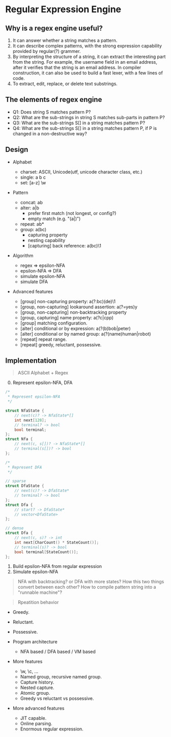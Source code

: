 Regular Expression Engine
===

Why is a regex engine useful?
---

1. It can answer whether a string matches a pattern.
2. It can describe complex patterns, with the strong expression capability
   provided by regular(?) grammer.
3. By interpreting the structure of a string, it can extract the interesting
   part from the string. For example, the username field in an email address,
   after it verifies that the string is an email address. In compiler
   construction, it can also be used to build a fast lexer, with a few lines
   of code.
4. To extract, edit, replace, or delete text substrings.

The elements of regex engine
---

* Q1: Does string S matches pattern P?
* Q2: What are the sub-strings in string S matches sub-parts in pattern P?
* Q3: What are the sub-strings S[] in a string matches pattern P?
* Q4: What are the sub-strings S[] in a string matches pattern P, if P is changed
    in a non-destructive way?

Design
---

* Alphabet
  * charset: ASCII, Unicode(utf, unicode character class, etc.)
  * single: a b c
  * set: [a-z] \w
* Pattern
  * concat: ab
  * alter: a|b
    * prefer first match (not longest, or config?)
    * empty match (e.g. "(a|)")
  * repeat: ab*
  * group: a(bc)
    * capturing property
    * nesting capability
    * [capturing] back reference: a(bc)\1
* Algorithm
  * regex => epsilon-NFA
  * epsilon-NFA => DFA
  * simulate epsilon-NFA
  * simulate DFA

* Advanced features
  * [group] non-capturing property: a(?:bc)(de)\1
  * [group, non-capturing] lookaround assertion: a(?=yes)y
  * [group, non-capturing] non-backtracking property
  * [group, capturing] name property: a(?<lang>c|cpp)
  * [group] matching configuration.
  * [alter] conditional or by expression: a(?(b)bob|peter)
  * [alter] conditional or by named group: a(?(name)human|robot)
  * [repeat] repeat range.
  * [repeat] greedy, reluctant, possessive.

Implementation
---

> ASCII Alphabet + Regex

0. Represent epsilon-NFA, DFA
```c++
/*
 * Represent epsilon-NFA
 */

struct NfaState {
	// next(c)? -> NfaState*[]
	int next[128];
	// terminal? -> bool
	bool terminal;
};
struct Nfa {
	// next(c, s[])? -> NfaState*[]
	// terminal(s[])? -> bool
};

/*
 * Represent DFA
 */

// sparse
struct DfaState {
	// next(c)? -> DfaState*
	// terminal? -> bool
};
struct Dfa {
	// start? -> DfaState*
	// vector<DfaState>
};

// dense
struct Dfa {
	// next(c, s)? -> int
	int next[CharCount() * StateCount()];
	// terminal(s)? -> bool
	bool terminal[StateCount()];
};

```
1. Build epsilon-NFA from regular expression
2. Simulate epsilon-NFA



> NFA with backtracking? or DFA with more states? How this two things convert between each other?
> How to compile pattern string into a "runnable machine"?

> Rpeatition behavior
  * Greedy.
  * Reluctant.
  * Possessive.


* Program architecture
  * NFA based / DFA based / VM based
* More features
  * \w, \c, ...
  * Named group, recursive named group.
  * Capture history.
  * Nested capture.
  * Atomic group.
  * Greedy vs reluctant vs possessive.
* More advanced features
  * JIT capable.
  * Online parsing.
  * Enormous regular expression.
